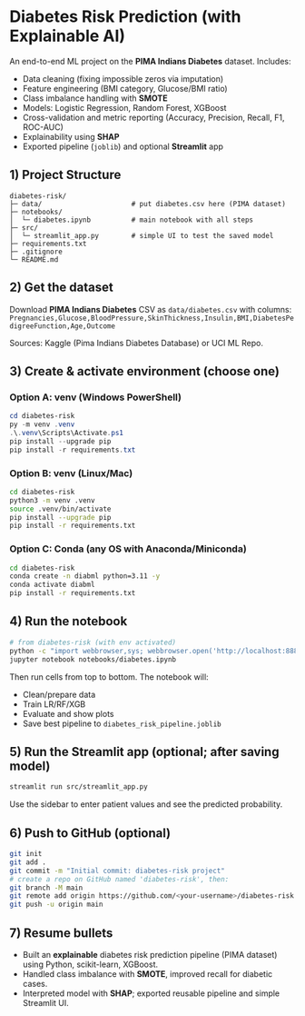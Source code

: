 # Diabetes Risk Prediction (with Explainable AI)

An end-to-end ML project on the **PIMA Indians Diabetes** dataset. Includes:
- Data cleaning (fixing impossible zeros via imputation)
- Feature engineering (BMI category, Glucose/BMI ratio)
- Class imbalance handling with **SMOTE**
- Models: Logistic Regression, Random Forest, XGBoost
- Cross-validation and metric reporting (Accuracy, Precision, Recall, F1, ROC-AUC)
- Explainability using **SHAP**
- Exported pipeline (`joblib`) and optional **Streamlit** app

## 1) Project Structure
```
diabetes-risk/
├─ data/                      # put diabetes.csv here (PIMA dataset)
├─ notebooks/
│  └─ diabetes.ipynb          # main notebook with all steps
├─ src/
│  └─ streamlit_app.py        # simple UI to test the saved model
├─ requirements.txt
├─ .gitignore
└─ README.md
```

## 2) Get the dataset
Download **PIMA Indians Diabetes** CSV as `data/diabetes.csv` with columns:
`Pregnancies,Glucose,BloodPressure,SkinThickness,Insulin,BMI,DiabetesPedigreeFunction,Age,Outcome`

Sources: Kaggle (Pima Indians Diabetes Database) or UCI ML Repo.

## 3) Create & activate environment (choose one)

### Option A: venv (Windows PowerShell)
```powershell
cd diabetes-risk
py -m venv .venv
.\.venv\Scripts\Activate.ps1
pip install --upgrade pip
pip install -r requirements.txt
```

### Option B: venv (Linux/Mac)
```bash
cd diabetes-risk
python3 -m venv .venv
source .venv/bin/activate
pip install --upgrade pip
pip install -r requirements.txt
```

### Option C: Conda (any OS with Anaconda/Miniconda)
```bash
cd diabetes-risk
conda create -n diabml python=3.11 -y
conda activate diabml
pip install -r requirements.txt
```

## 4) Run the notebook
```bash
# from diabetes-risk (with env activated)
python -c "import webbrowser,sys; webbrowser.open('http://localhost:8888')"
jupyter notebook notebooks/diabetes.ipynb
```

Then run cells from top to bottom. The notebook will:
- Clean/prepare data
- Train LR/RF/XGB
- Evaluate and show plots
- Save best pipeline to `diabetes_risk_pipeline.joblib`

## 5) Run the Streamlit app (optional; after saving model)
```bash
streamlit run src/streamlit_app.py
```

Use the sidebar to enter patient values and see the predicted probability.

## 6) Push to GitHub (optional)
```bash
git init
git add .
git commit -m "Initial commit: diabetes-risk project"
# create a repo on GitHub named 'diabetes-risk', then:
git branch -M main
git remote add origin https://github.com/<your-username>/diabetes-risk.git
git push -u origin main
```

## 7) Resume bullets
- Built an **explainable** diabetes risk prediction pipeline (PIMA dataset) using Python, scikit-learn, XGBoost.
- Handled class imbalance with **SMOTE**, improved recall for diabetic cases.
- Interpreted model with **SHAP**; exported reusable pipeline and simple Streamlit UI.

